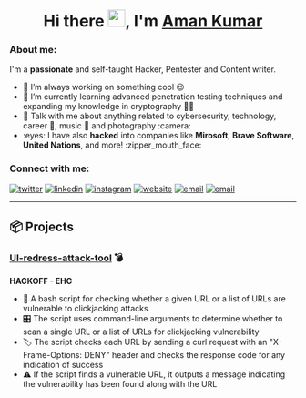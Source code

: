<h1 align="center">Hi there <img width="30" src="https://camo.githubusercontent.com/e8e7b06ecf583bc040eb60e44eb5b8e0ecc5421320a92929ce21522dbc34c891/68747470733a2f2f6d656469612e67697068792e636f6d2f6d656469612f6876524a434c467a6361737252346961377a2f67697068792e676966">, I'm <a href="https://amankr.me/">Aman Kumar</a></h1>

<h3 align="left">About me:</h3>
<p align="left">I'm a <strong>passionate</strong> and self-taught Hacker, Pentester and Content writer.</p>

<ul>
  <li>🔭 I’m always working on something cool 😉</li>
  <li>🌱 I’m currently learning advanced penetration testing techniques and expanding my knowledge in cryptography 👨‍💻</li>
  <li>💬 Talk with me about anything related to cybersecurity, technology, career 🚀, music 🎵 and photography :camera: </li>
  <li>:eyes: I have also <strong>hacked</strong> into companies like <strong>Mirosoft</strong>, <strong>Brave Software</strong>, <strong>United Nations</strong>, and more! :zipper_mouth_face: </li>
</ul>

<h3 align="left">Connect with me:</h3>
<a href="https://twitter.com/icyberjutsu" target="_blank" rel="noreferrer"> <img src="https://img.shields.io/badge/Twitter-1DA1F2?style=for-the-badge&logo=twitter&logoColor=white" alt="twitter"/></a>
<a href="https://www.linkedin.com/in/icyberjutsu/" target="_blank" rel="noreferrer"> <img src="https://img.shields.io/badge/LinkedIn-0077B5?style=for-the-badge&logo=linkedin&logoColor=white" alt="linkedin"/></a>
<a href="https://www.instagram.com/icyberjutsu/" target="_blank" rel="noreferrer"> <img src="https://img.shields.io/badge/Instagram-E4405F?style=for-the-badge&logo=instagram&logoColor=white" alt="instagram"/></a>
<a href="https://iamankumar.in/" target="_blank" rel="noreferrer"> <img src="https://img.shields.io/badge/Website-3b5998?style=for-the-badge&logo=google-chrome&logoColor=white" alt="website"/></a>
<a href="mailto:withamankr@gmail.com"> <img src="https://img.shields.io/badge/Email-D14836?style=for-the-badge&logo=gmail&logoColor=white" alt="email"/></a>
<a href="mailto:amankumar@hackoff.in"> <img src="https://img.shields.io/badge/Email-D14836?style=for-the-badge&logo=gmail&logoColor=white" alt="email"/></a>
<!-- <a href="https://chat.whatsapp.com/BjC4ugcyOjZ59jqvZL9ruX" target="_blank" rel="noreferrer"> <img src="https://img.shields.io/badge/WhatsApp-25D366?style=for-the-badge&logo=whatsapp&logoColor=white" alt="whatsapp"/></a> -->

---
## 📦 Projects

### [UI-redress-attack-tool](https://github.com/hackoff-ehc/UI-redress-attack-tool) 💣
**HACKOFF - EHC**
- 📄 A bash script for checking whether a given URL or a list of URLs are vulnerable to clickjacking attacks
- 🎛️ The script uses command-line arguments to determine whether to scan a single URL or a list of URLs for clickjacking vulnerability
- 🏷️ The script checks each URL by sending a curl request with an "X-Frame-Options: DENY" header and checks the response code for any indication of success
- ⚠️ If the script finds a vulnerable URL, it outputs a message indicating the vulnerability has been found along with the URL
